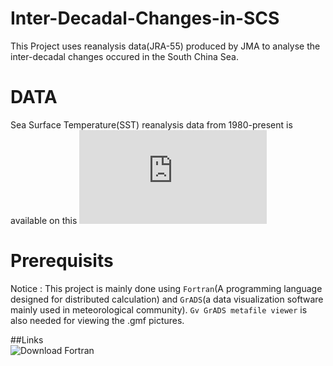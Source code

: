 # Inter-Decadal-Changes-in-SCS

This Project uses reanalysis data(JRA-55) produced by JMA to analyse the inter-decadal changes occured in the South China Sea. 


# DATA
Sea Surface Temperature(SST) reanalysis data from 1980-present is available on this ![weibsite](http://jra.kishou.go.jp/JRA-55/index_en.html#jra-55)

# Prerequisits 
Notice : This project is mainly done using `Fortran`(A programming language designed for distributed calculation) and `GrADS`(a data visualization software mainly used in meteorological community). `Gv GrADS metafile viewer` is also needed for viewing the .gmf pictures.

##Links  
![`Download Fortran`](http://tieba.baidu.com/p/2753187458)





